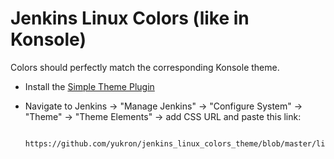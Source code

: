 # Jenkins Linux Colors (like in Konsole)

Colors should perfectly match the corresponding Konsole theme.

- Install the [Simple Theme Plugin][simple_theme_plugin]
- Navigate to Jenkins -> "Manage Jenkins" -> "Configure System" -> "Theme" -> "Theme Elements" -> add CSS URL and paste this link:

        https://github.com/yukron/jenkins_linux_colors_theme/blob/master/linux_colors.css
        
[simple_theme_plugin]: https://wiki.jenkins-ci.org/display/JENKINS/Simple+Theme+Plugin

